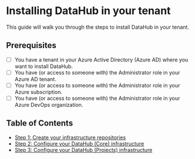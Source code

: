 # Installing DataHub in your tenant

This guide will walk you through the steps to install DataHub in your tenant.

## Prerequisites

- [ ] You have a tenant in your Azure Active Directory (Azure AD) where you want to install DataHub.
- [ ] You have (or access to someone with) the Administrator role in your Azure AD tenant.
- [ ] You have (or access to someone with) the Administrator role in your Azure subscription.
- [ ] You have (or access to someone with) the Administrator role in your Azure DevOps organization.

## Table of Contents

- [Step 1: Create your infrastructure repositories](01-Create-Repositories.md)
- [Step 2: Configure your DataHub (Core) infrastructure](02-Datahub-Core-Infrastructure.md)
- [Step 3: Configure your DataHub (Projects) infrastructure](03-Datahub-Projects-Infrastructure.md)
